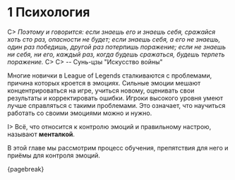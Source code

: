 # 1 Психология

C> *Поэтому и говорится: если знаешь его и знаешь себя, сражайся хоть сто раз, опасности не будет; если знаешь себя, а его не знаешь, один раз победишь, другой раз потерпишь поражение; если не знаешь ни себя, ни его, каждый раз, когда будешь сражаться, будешь терпеть поражение.*
C>
C> -- Сунь-цзы "Искусство войны"

Многие новички в League of Legends сталкиваются с проблемами, причина которых кроется в эмоциях. Сильные эмоции мешают концентрироваться на игре, учиться новому, оценивать свои результаты и корректировать ошибки. Игроки высокого уровня умеют лучше справляться с такими проблемами. Это означает, что научиться работать со своими эмоциями можно и нужно.

I> Всё, что относится к контролю эмоций и правильному настрою, называют **менталкой**.

В этой главе мы рассмотрим процесс обучения, препятствия для него и приёмы для контроля эмоций.

{pagebreak}
